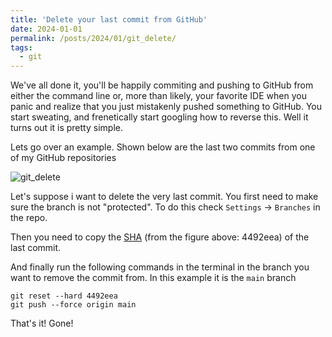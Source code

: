 ```yaml
---
title: 'Delete your last commit from GitHub'
date: 2024-01-01
permalink: /posts/2024/01/git_delete/
tags:
  - git
---
```


We've all done it, you'll be happily commiting and pushing to GitHub from either the command line or, more than likely, your favorite IDE when you panic and realize that you just mistakenly pushed something to GitHub. You start sweating, and frenetically start googling how to reverse this. Well it turns out it is pretty simple.

Lets go over an example. Shown below are the last two commits from one of my GitHub repositories

![git_delete]("images/posts/git_delete.png")

Let's suppose i want to delete the very last commit. You first need to make sure the branch is not "protected". To do this check `Settings` -> `Branches` in the repo.

Then you need to copy the [SHA](https://docs.github.com/en/pull-requests/committing-changes-to-your-project/creating-and-editing-commits/about-commits) (from the figure above: 4492eea) of the last commit.

And finally run the following commands in the terminal in the branch you want to remove the commit from. In this example it is the `main` branch

```
git reset --hard 4492eea
git push --force origin main
```

That's it! Gone!



